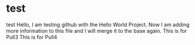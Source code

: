 # test
test
Hello, I am testing github with the Hello World Project.
Now I am adding more information to this file and I will merge it to the base again.
This is for Pull3
This is for Pull4
